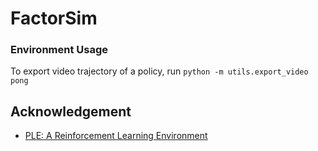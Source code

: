 # FactorSim

### Environment Usage

To export video trajectory of a policy, run 
`python -m utils.export_video pong`

## Acknowledgement

- [PLE: A Reinforcement Learning Environment](https://pygame-learning-environment.readthedocs.io/en/latest/)


